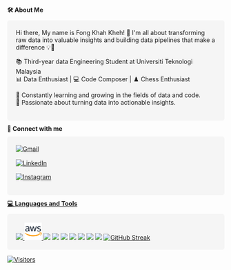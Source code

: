 
<summary><b>🛠️ About Me</b></summary>
  <div>
<div style="background-color: #f5f5f5; padding: 20px; border-radius: 5px; margin: 10px 0;">
  Hi there, My name is Fong Khah Kheh! 👋 I'm all about transforming raw data into valuable insights and building data pipelines that make a difference 💡🔌

  📚 Third-year data Engineering Student at Universiti Teknologi Malaysia  
  📊 Data Enthusiast | 💻 Code Composer | ♟️ Chess Enthusiast

  🌱 Constantly learning and growing in the fields of data and code.  
  🚀 Passionate about turning data into actionable insights.
</div>



<summary><b>📧 Connect with me</b></summary>
<div style="background-color: #f5f5f5; padding: 20px; border-radius: 5px; margin: 10px 0;">
  <a href="mailto:fongkheh@graduate.utm.my">
  <img src="https://static.vecteezy.com/system/resources/thumbnails/020/964/377/small_2x/gmail-mail-icon-for-web-design-free-png.png" alt="Gmail" width="50" height="50">
</a>
  
  <a href="https://www.linkedin.com/in/fong-khah-kheh-0a539625a/" target="_blank"><img align="center" src="https://raw.githubusercontent.com/rahuldkjain/github-profile-readme-generator/master/src/images/icons/Social/linked-in-alt.svg" alt="LinkedIn" height="50" width="50" /></a>
  
  <a href="https://instagram.com/khahkhehhh__" target="_blank"><img align="center" src="https://raw.githubusercontent.com/rahuldkjain/github-profile-readme-generator/master/src/images/icons/Social/instagram.svg" alt="Instagram" height="50" width="50" />
</div>


<summary><b>💻 Languages and Tools</b></summary>
<div style="background-color: #f5f5f5; padding: 20px; border-radius: 5px; margin: 10px 0;">
  <img src="https://upload.wikimedia.org/wikipedia/commons/thumb/1/18/ISO_C%2B%2B_Logo.svg/1200px-ISO_C%2B%2B_Logo.svg.png" height="50">
  <a href="https://aws.amazon.com" target="_blank" rel="noreferrer"> <img src="https://raw.githubusercontent.com/devicons/devicon/master/icons/amazonwebservices/amazonwebservices-original-wordmark.svg" alt="aws" width="40" height="40"/> </a> 
  <img src="https://upload.wikimedia.org/wikipedia/en/thumb/3/30/Java_programming_language_logo.svg/182px-Java_programming_language_logo.svg.png" height="70">
  <img src="https://upload.wikimedia.org/wikipedia/commons/thumb/2/27/PHP-logo.svg/182px-PHP-logo.svg.png" height="40">
  <img src="https://upload.wikimedia.org/wikipedia/commons/thumb/6/61/HTML5_logo_and_wordmark.svg/180px-HTML5_logo_and_wordmark.svg.png" height="60">
  <img src="https://upload.wikimedia.org/wikipedia/commons/thumb/1/1b/R_logo.svg/182px-R_logo.svg.png" height="50">
  <img src="https://upload.wikimedia.org/wikipedia/id/thumb/a/a9/MySQL.png/300px-MySQL.png" height="50">
  <img src="https://upload.wikimedia.org/wikipedia/commons/thumb/3/33/Figma-logo.svg/600px-Figma-logo.svg.png" height="50>
</div>



<summary><b>📊 GitHub Statistic</b></summary>
<div style="background-color: #f5f5f5; padding: 20px; border-radius: 5px; margin: 10px 0;">
  <img src="https://github-readme-stats.vercel.app/api?username=khahkhehhh&show_icons=true&theme=white">
  <a href="https://git.io/streak-stats"><img src="https://streak-stats.demolab.com?user=khahkhehhh&theme=transparent&mode=weekly" alt="GitHub Streak" />
</div>


[![Visitors](https://api.visitorbadge.io/api/visitors?path=khahkhehhh&label=VISITORS%20TODAY&labelColor=%2345b6fe&countColor=%236ac5fe)](https://visitorbadge.io/status?path=khahkhehhh)

